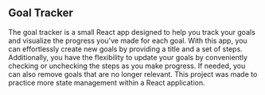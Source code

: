 ## Goal Tracker

The goal tracker is a small React app designed to help you track your goals and visualize the progress you've made for each goal. With this app, you can effortlessly create new goals by providing a title and a set of steps. Additionally, you have the flexibility to update your goals by conveniently checking or unchecking the steps as you make progress. If needed, you can also remove goals that are no longer relevant. This project was made to practice more state management within a React application.